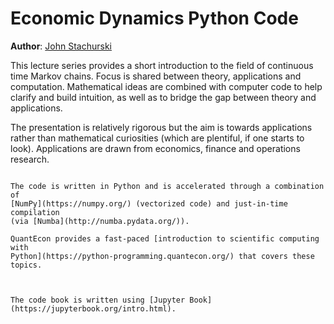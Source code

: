 Economic Dynamics Python Code
=============================

**Author**: [John Stachurski](https://johnstachurski.net/)

This lecture series provides a short introduction to the field of continuous
time Markov chains.  Focus is shared between theory, applications and
computation.  Mathematical ideas are combined with computer code to help
clarify and build intuition, as well as to bridge the gap between theory and
applications.

The presentation is relatively rigorous but the aim is towards applications
rather than mathematical curiosities (which are plentiful, if one starts to
look).  Applications are drawn from economics, finance and operations
research.



```{admonition} Computer code

The code is written in Python and is accelerated through a combination of
[NumPy](https://numpy.org/) (vectorized code) and just-in-time compilation
(via [Numba](http://numba.pydata.org/)).  

QuantEcon provides a fast-paced [introduction to scientific computing with
Python](https://python-programming.quantecon.org/) that covers these topics.
```




```


The code book is written using [Jupyter Book](https://jupyterbook.org/intro.html).
